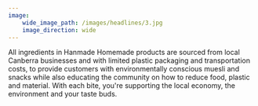 ```yaml
---
image:
    wide_image_path: /images/headlines/3.jpg
    image_direction: wide
---
```

All ingredients in Hanmade Homemade products are sourced from local Canberra businesses and with limited plastic packaging and transportation costs, to provide customers with environmentally conscious muesli and snacks while also educating the community on how to reduce food, plastic and material. With each bite, you're supporting the local economy, the environment and your taste buds.